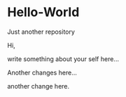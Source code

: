 # Hello-World
Just another repository

Hi,

write something about your self here...

Another changes here...


another change here.
